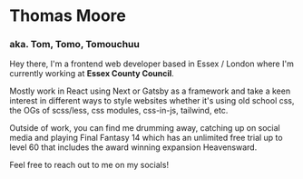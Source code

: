 # Thomas Moore

### aka. Tom, Tomo, Tomouchuu

Hey there, I'm a frontend web developer based in Essex / London where I'm currently working at **Essex County Council**.

Mostly work in React using Next or Gatsby as a framework and take a keen interest in different ways to style websites whether it's using old school css, the OGs of scss/less, css modules, css-in-js, tailwind, etc.

Outside of work, you can find me drumming away, catching up on social media and playing Final Fantasy 14 which has an unlimited free trial up to level 60 that includes the award winning expansion Heavensward.

Feel free to reach out to me on my socials!